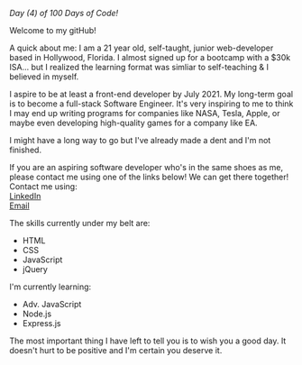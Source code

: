 <em>Day (4) of 100 Days of Code!</em>
<br>
  
  Welcome to my gitHub! 
  <br>
  
  A quick about me:
  I am a 21 year old, self-taught, junior web-developer based in Hollywood, Florida. I almost signed up for a bootcamp with a $30k ISA... but I realized the learning format was simliar to self-teaching & I believed in myself. 
  <br>
  
  I aspire to be at least a front-end developer by July 2021. My long-term goal is to become a full-stack Software Engineer. It's very inspiring to me to think I may end up writing programs for companies like NASA, Tesla, Apple, or maybe even developing high-quality games for a company like EA. 
  <br>
  
  I might have a long way to go but I've already made a dent and I'm not finished. 
  <br>
  
  If you are an aspiring software developer who's in the same shoes as me, please contact me using one of the links below! We can get there together!
  <br>
  Contact me using: 
  <br>
  <a href="https://www.linkedin.com/in/erick-manrique/"> LinkedIn </a> 
  <br>
  <a href='mailto:ramerick5@gmail.com?subject=Nice%20Webpage'> Email </a> 
  
  The skills currently under my belt are:
  <br>
  
  <ul>
  <li> HTML </li>
  <li> CSS </>
  <li> JavaScript </li> 
  <li> jQuery </li>
  </ul>
  
  I'm currently learning: 
  <br>
  
  <ul> 
  <li> Adv. JavaScript </li> 
  <li> Node.js </li>
  <li> Express.js </li>
  </ul>
  
  The most important thing I have left to tell you is to wish you a good day. It doesn't hurt to be positive and I'm certain you deserve it. 
